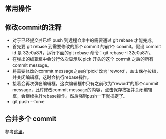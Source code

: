 ## 常用操作

## 修改commit的注释

- 对于已经提交并已经 push 到远程仓库中的需要通过 git rebase 才能完成。
- 首先要 git rebase 到需要修改的那个 commit 的前1个 commit。假设 commit id 是 32e0a87f，运行下面的git rebase 命令：git rebase -I 32e0a87f。
- 在弹出的编辑框中会分行依次显示以 pick 开头的这个 commit 之后的所有 commit message。
- 将需要修改的commit message之前的"pick"改为"reword"，点击保存按钮，并关闭编辑框，这时会执行rebase操作。
- 接着会再次弹出编辑框，这次编辑框中只有之前改为"reword"的那个commit message，此时修改commit message的内容，点击保存按钮并关闭编辑框，会继续执行rebase操作。然后强制push一下就搞定了。
- git push --force

## 合并多个 commit

参考[这里](https://www.jianshu.com/p/964de879904a)。

